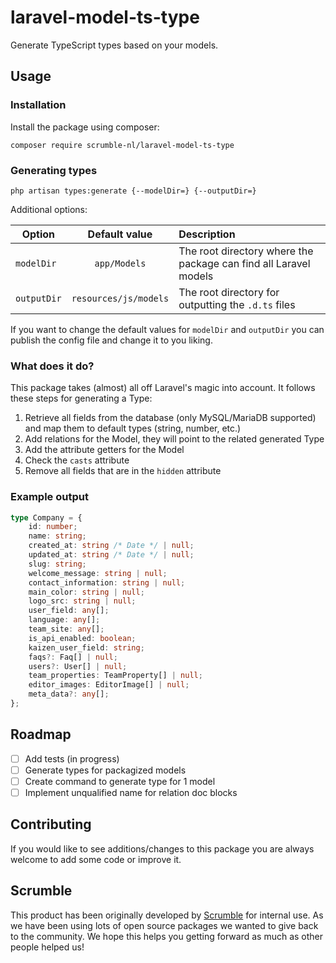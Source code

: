 # laravel-model-ts-type
Generate TypeScript types based on your models.

## Usage
### Installation

Install the package using composer:
```
composer require scrumble-nl/laravel-model-ts-type
```
### Generating types
```
php artisan types:generate {--modelDir=} {--outputDir=}
```
Additional options:

| Option         | Default value                                                                                   | Description                         |
|--------------|:----------------------------------------------------------------------------------------:|:-------------------------------------|
| `modelDir`      | `app/Models`                    | The root directory where the package can find all Laravel models          |
| `outputDir`       | `resources/js/models`                  | The root directory for outputting the `.d.ts` files             |

If you want to change the default values for `modelDir` and `outputDir` you can publish the config file and change it to you liking.

### What does it do?

This package takes (almost) all off Laravel's magic into account. It follows these steps for generating a Type:
1. Retrieve all fields from the database (only MySQL/MariaDB supported) and map them to default types (string, number, etc.)
2. Add relations for the Model, they will point to the related generated Type
3. Add the attribute getters for the Model
4. Check the `casts` attribute
5. Remove all fields that are in the `hidden` attribute

### Example output

```typescript
type Company = {
    id: number;
    name: string;
    created_at: string /* Date */ | null;
    updated_at: string /* Date */ | null;
    slug: string;
    welcome_message: string | null;
    contact_information: string | null;
    main_color: string | null;
    logo_src: string | null;
    user_field: any[];
    language: any[];
    team_site: any[];
    is_api_enabled: boolean;
    kaizen_user_field: string;
    faqs?: Faq[] | null;
    users?: User[] | null;
    team_properties: TeamProperty[] | null;
    editor_images: EditorImage[] | null;
    meta_data?: any[];
};
```

## Roadmap

- [ ] Add tests (in progress)
- [ ] Generate types for packagized models
- [ ] Create command to generate type for 1 model
- [ ] Implement unqualified name for relation doc blocks

## Contributing
If you would like to see additions/changes to this package you are always welcome to add some code or improve it.

## Scrumble
This product has been originally developed by [Scrumble](https://www.scrumble.nl) for internal use. As we have been using lots of open source packages we wanted to give back to the community. We hope this helps you getting forward as much as other people helped us!
